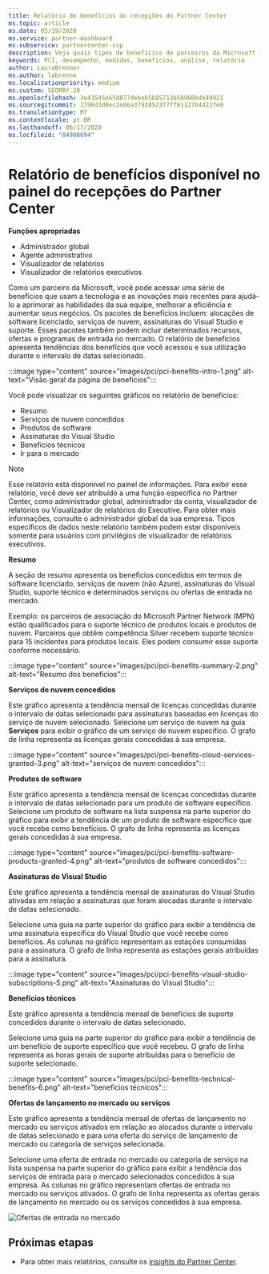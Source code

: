 ```yaml
---
title: Relatório de benefícios do recepções do Partner Center
ms.topic: article
ms.date: 05/19/2020
ms.service: partner-dashboard
ms.subservice: partnercenter-csp
description: Veja quais tipos de benefícios de parceiros da Microsoft foram concedidos para ajudar a aumentar seus negócios, melhorar a eficiência e aprimorar as habilidades da sua equipe.
keywords: PCI, desempenho, medidas, benefícios, análise, relatório
author: LauraBrenner
ms.author: labrenne
ms.localizationpriority: medium
ms.custom: SEOMAY.20
ms.openlocfilehash: 3e43545e65d877debeb5b85713b5b900b4b49921
ms.sourcegitcommit: 1796d3d0ec2e06a3792852377ff81127b4d22fe0
ms.translationtype: MT
ms.contentlocale: pt-BR
ms.lasthandoff: 06/17/2020
ms.locfileid: "84908694"
---
```

# <a name="benefits-report-available-from-the-partner-center-insights-dashboard"></a>Relatório de benefícios disponível no painel do recepções do Partner Center

**Funções apropriadas**

- Administrador global
- Agente administrativo
- Visualizador de relatórios
- Visualizador de relatórios executivos

Como um parceiro da Microsoft, você pode acessar uma série de benefícios que usam a tecnologia e as inovações mais recentes para ajudá-lo a aprimorar as habilidades da sua equipe, melhorar a eficiência e aumentar seus negócios. Os pacotes de benefícios incluem: alocações de software licenciado, serviços de nuvem, assinaturas do Visual Studio e suporte. Esses pacotes também podem incluir determinados recursos, ofertas e programas de entrada no mercado. O relatório de benefícios apresenta tendências dos benefícios que você acessou e sua utilização durante o intervalo de datas selecionado.

:::image type="content" source="images/pci/pci-benefits-intro-1.png" alt-text="Visão geral da página de benefícios":::

Você pode visualizar os seguintes gráficos no relatório de benefícios:

- Resumo
- Serviços de nuvem concedidos
- Produtos de software
- Assinaturas do Visual Studio
- Benefícios técnicos
- Ir para o mercado

 > [!NOTE]
 > Esse relatório está disponível no painel de informações. Para exibir esse relatório, você deve ser atribuído a uma função específica no Partner Center, como administrador global, administrador da conta, visualizador de relatórios ou Visualizador de relatórios do Executive. Para obter mais informações, consulte o administrador global da sua empresa. Tipos específicos de dados neste relatório também podem estar disponíveis somente para usuários com privilégios de visualizador de relatórios executivos.

**Resumo**

A seção de resumo apresenta os benefícios concedidos em termos de software licenciado, serviços de nuvem (não Azure), assinaturas do Visual Studio, suporte técnico e determinados serviços ou ofertas de entrada no mercado.

Exemplo: os parceiros de associação do Microsoft Partner Network (MPN) estão qualificados para o suporte técnico de produtos locais e produtos de nuvem. Parceiros que obtêm competência Silver recebem suporte técnico para 15 incidentes para produtos locais. Eles podem consumir esse suporte conforme necessário. 

:::image type="content" source="images/pci/pci-benefits-summary-2.png" alt-text="Resumo dos benefícios":::

**Serviços de nuvem concedidos**

Este gráfico apresenta a tendência mensal de licenças concedidas durante o intervalo de datas selecionado para assinaturas baseadas em licenças do serviço de nuvem selecionado.
Selecione um serviço de nuvem na guia **Serviços** para exibir o gráfico de um serviço de nuvem específico. O grafo de linha representa as licenças gerais concedidas à sua empresa.

:::image type="content" source="images/pci/pci-benefits-cloud-services-granted-3.png" alt-text="serviços de nuvem concedidos":::

**Produtos de software**

Este gráfico apresenta a tendência mensal de licenças concedidas durante o intervalo de datas selecionado para um produto de software específico. Selecione um produto de software na lista suspensa na parte superior do gráfico para exibir a tendência de um produto de software específico que você recebe como benefícios. O grafo de linha representa as licenças gerais concedidas à sua empresa.

:::image type="content" source="images/pci/pci-benefits-software-products-granted-4.png" alt-text="produtos de software concedidos":::

**Assinaturas do Visual Studio**

Este gráfico apresenta a tendência mensal de assinaturas do Visual Studio ativadas em relação a assinaturas que foram alocadas durante o intervalo de datas selecionado.

Selecione uma guia na parte superior do gráfico para exibir a tendência de uma assinatura específica do Visual Studio que você recebe como benefícios. As colunas no gráfico representam as estações consumidas para a assinatura. O grafo de linha representa as estações gerais atribuídas para a assinatura.

:::image type="content" source="images/pci/pci-benefits-visual-studio-subscriptions-5.png" alt-text="Assinaturas do Visual Studio":::

**Benefícios técnicos**

Este gráfico apresenta a tendência mensal de benefícios de suporte concedidos durante o intervalo de datas selecionado.

Selecione uma guia na parte superior do gráfico para exibir a tendência de um benefício de suporte específico que você recebeu. O grafo de linha representa as horas gerais de suporte atribuídas para o benefício de suporte selecionado.

:::image type="content" source="images/pci/pci-benefits-technical-benefits-6.png" alt-text="benefícios técnicos":::

**Ofertas de lançamento no mercado ou serviços**

Este gráfico apresenta a tendência mensal de ofertas de lançamento no mercado ou serviços ativados em relação ao alocados durante o intervalo de datas selecionado e para uma oferta do serviço de lançamento de mercado ou categoria de serviços selecionada.

Selecione uma oferta de entrada no mercado ou categoria de serviço na lista suspensa na parte superior do gráfico para exibir a tendência dos serviços de entrada para o mercado selecionados concedidos à sua empresa. As colunas no gráfico representam ofertas de entrada no mercado ou serviços ativados. O grafo de linha representa as ofertas gerais de lançamento no mercado ou os serviços concedidos à sua empresa.

![Ofertas de entrada no mercado](images/pci/pci-benefits-go-to-market-7.png)

## <a name="next-steps"></a>Próximas etapas

- Para obter mais relatórios, consulte os [insights do Partner Center](partner-center-insights.md).
